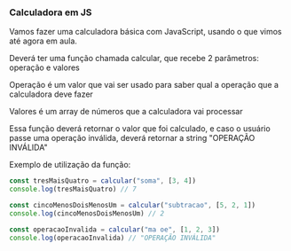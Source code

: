 ### Calculadora em JS

Vamos fazer uma calculadora básica com JavaScript, usando o que vimos até agora em aula.

Deverá ter uma função chamada calcular, que recebe 2 parâmetros: operação e valores

Operação é um valor que vai ser usado para saber qual a operação que a calculadora deve fazer

Valores é um array de números que a calculadora vai processar

Essa função deverá retornar o valor que foi calculado, e caso o usuário passe uma operação inválida, deverá retornar a string "OPERAÇÃO INVÁLIDA"

Exemplo de utilização da função:

```js
const tresMaisQuatro = calcular("soma", [3, 4])
console.log(tresMaisQuatro) // 7

const cincoMenosDoisMenosUm = calcular("subtracao", [5, 2, 1])
console.log(cincoMenosDoisMenosUm) // 2

const operacaoInvalida = calcular("ma oe", [1, 2, 3])
console.log(operacaoInvalida) // "OPERAÇÃO INVÁLIDA"
```